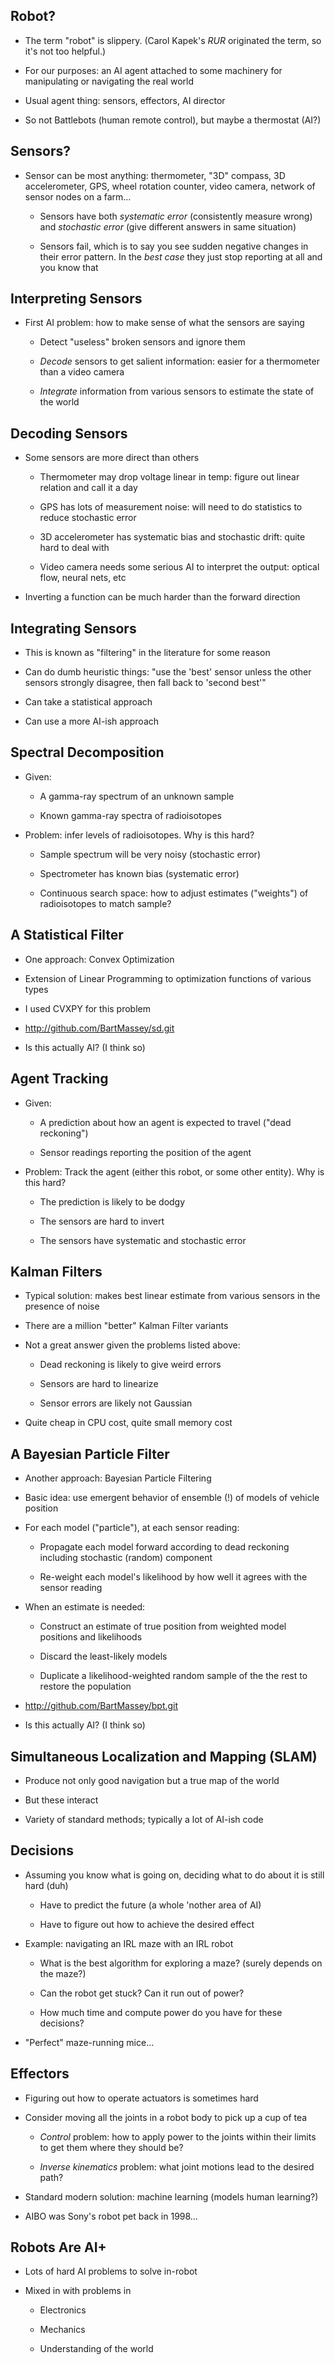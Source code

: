 ## Robot?

* The term "robot" is slippery. (Carol Kapek's *RUR*
  originated the term, so it's not too helpful.)

* For our purposes: an AI agent attached to some machinery
  for manipulating or navigating the real world

* Usual agent thing: sensors, effectors, AI director

* So not Battlebots (human remote control), but maybe a
  thermostat (AI?)

## Sensors?

* Sensor can be most anything: thermometer, "3D" compass, 3D
  accelerometer, GPS, wheel rotation counter, video camera,
  network of sensor nodes on a farm…

    * Sensors have both *systematic error* (consistently
      measure wrong) and *stochastic error* (give different
      answers in same situation)

    * Sensors fail, which is to say you see sudden negative changes
      in their error pattern. In the *best case* they just
      stop reporting at all and you know that

## Interpreting Sensors

* First AI problem: how to make sense of what the sensors
  are saying

    * Detect "useless" broken sensors and ignore them

    * *Decode* sensors to get salient information: easier
      for a thermometer than a video camera

    * *Integrate* information from various sensors to
      estimate the state of the world

## Decoding Sensors

* Some sensors are more direct than others

    * Thermometer may drop voltage linear in temp: figure
      out linear relation and call it a day

    * GPS has lots of measurement noise: will need to do
      statistics to reduce stochastic error

    * 3D accelerometer has systematic bias and stochastic
      drift: quite hard to deal with

    * Video camera needs some serious AI to interpret
      the output: optical flow, neural nets, etc

* Inverting a function can be much harder than the forward
  direction

## Integrating Sensors

* This is known as "filtering" in the literature for
  some reason

* Can do dumb heuristic things: "use the 'best' sensor
  unless the other sensors strongly disagree, then fall
  back to 'second best'"

* Can take a statistical approach

* Can use a more AI-ish approach

## Spectral Decomposition

* Given:

    * A gamma-ray spectrum of an unknown sample

    * Known gamma-ray spectra of radioisotopes

* Problem: infer levels of radioisotopes. Why is this hard?

    * Sample spectrum will be very noisy (stochastic error)

    * Spectrometer has known bias (systematic error)

    * Continuous search space: how to adjust estimates
      ("weights") of radioisotopes to match sample?

## A Statistical Filter

* One approach: Convex Optimization

* Extension of Linear Programming to optimization
  functions of various types

* I used CVXPY for this problem

* <http://github.com/BartMassey/sd.git>

* Is this actually AI? (I think so)

## Agent Tracking

* Given:

    * A prediction about how an agent is expected to travel
      ("dead reckoning")

    * Sensor readings reporting the position of the agent

* Problem: Track the agent (either this robot, or some other
  entity). Why is this hard?

    * The prediction is likely to be dodgy

    * The sensors are hard to invert

    * The sensors have systematic and stochastic error

## Kalman Filters

* Typical solution: makes best linear estimate
  from various sensors in the presence of noise

* There are a million "better" Kalman Filter variants

* Not a great answer given the problems listed above:

    * Dead reckoning is likely to give weird errors

    * Sensors are hard to linearize

    * Sensor errors are likely not Gaussian

* Quite cheap in CPU cost, quite small memory cost

## A Bayesian Particle Filter

* Another approach: Bayesian Particle Filtering

* Basic idea: use emergent behavior of ensemble (!) of
  models of vehicle position

* For each model ("particle"), at each sensor reading:

    * Propagate each model forward according to dead reckoning
      including stochastic (random) component

    * Re-weight each model's likelihood by how well it agrees with
      the sensor reading

* When an estimate is needed:

    * Construct an estimate of true position from weighted
      model positions and likelihoods

    * Discard the least-likely models

    * Duplicate a likelihood-weighted random sample of the
      the rest to restore the population

* <http://github.com/BartMassey/bpt.git>

* Is this actually AI? (I think so)

## Simultaneous Localization and Mapping (SLAM)

* Produce not only good navigation but a true map of the
  world

* But these interact

* Variety of standard methods; typically a lot of AI-ish code

## Decisions

* Assuming you know what is going on, deciding what to do
  about it is still hard (duh)

    * Have to predict the future (a whole 'nother area of AI)

    * Have to figure out how to achieve the desired effect

* Example: navigating an IRL maze with an IRL robot

    * What is the best algorithm for exploring a maze?
      (surely depends on the maze?)

    * Can the robot get stuck? Can it run out of power?

    * How much time and compute power do you have for these
      decisions?

* "Perfect" maze-running mice…

## Effectors

* Figuring out how to operate actuators is sometimes hard

* Consider moving all the joints in a robot body to pick up
  a cup of tea

    * *Control* problem: how to apply power to the joints
      within their limits to get them where they should be?

    * *Inverse kinematics* problem: what joint motions lead
      to the desired path?

* Standard modern solution: machine learning (models human
  learning?)

* AIBO was Sony's robot pet back in 1998…

## Robots Are AI+

* Lots of hard AI problems to solve in-robot

* Mixed in with problems in

    * Electronics

    * Mechanics

    * Understanding of the world
